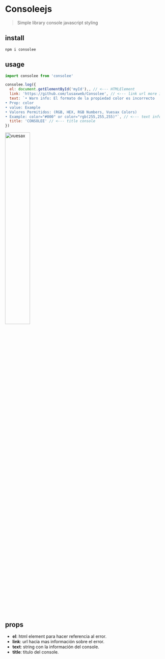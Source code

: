 # Consoleejs

> Simple library console javascript styling

## install 

```
npm i consolee
```

## usage

```js
import consolee from 'consolee'

consolee.log({
  el: document.getElementById('myId'),, // <--- HTMLElement
  link: 'https://github.com/lusaxweb/Consolee', // <--- link url more info
  text: `• Warn info: El formato de la propiedad color es incorrecto
• Prop: color
• value: Example
• Valores Permitidos: (RGB, HEX, RGB Numbers, Vuesax Colors)
• Example: color="#000" or color="rgb(255,255,255)"`, // <--- text info console
  title: 'CONSOLEE' // <--- title console
})
```

<img width="40%" src="https://raw.githubusercontent.com/lusaxweb/Consolee/master/img/log.jpg" alt="vuesax" />

## props

- **el**: html element para hacer referencia al error.
- **link**: url hacia mas información sobre el error.
- **text**: string con la información del console.
- **title**: titulo del console.

